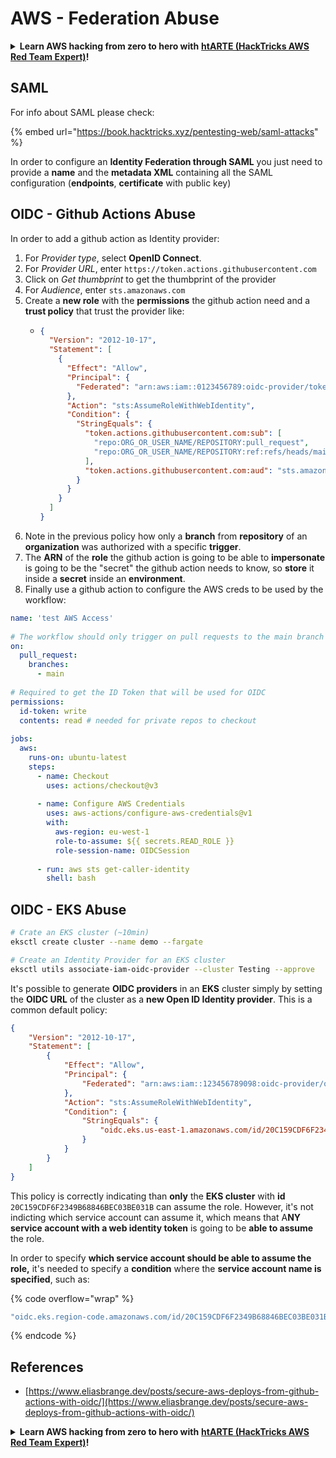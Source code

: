 # AWS - Federation Abuse

<details>

<summary><strong>Learn AWS hacking from zero to hero with</strong> <a href="https://training.hacktricks.xyz/courses/arte"><strong>htARTE (HackTricks AWS Red Team Expert)</strong></a><strong>!</strong></summary>

Other ways to support HackTricks:

* If you want to see your **company advertised in HackTricks** or **download HackTricks in PDF** Check the [**SUBSCRIPTION PLANS**](https://github.com/sponsors/carlospolop)!
* Get the [**official PEASS & HackTricks swag**](https://peass.creator-spring.com)
* Discover [**The PEASS Family**](https://opensea.io/collection/the-peass-family), our collection of exclusive [**NFTs**](https://opensea.io/collection/the-peass-family)
* **Join the** 💬 [**Discord group**](https://discord.gg/hRep4RUj7f) or the [**telegram group**](https://t.me/peass) or **follow** us on **Twitter** 🐦 [**@hacktricks_live**](https://twitter.com/hacktricks_live)**.**
* **Share your hacking tricks by submitting PRs to the** [**HackTricks**](https://github.com/carlospolop/hacktricks) and [**HackTricks Cloud**](https://github.com/carlospolop/hacktricks-cloud) github repos.

</details>

## SAML

For info about SAML please check:

{% embed url="https://book.hacktricks.xyz/pentesting-web/saml-attacks" %}

In order to configure an **Identity Federation through SAML** you just need to provide a **name** and the **metadata XML** containing all the SAML configuration (**endpoints**, **certificate** with public key)

## OIDC - Github Actions Abuse

In order to add a github action as Identity provider:

1. For _Provider type_, select **OpenID Connect**.
2. For _Provider URL_, enter `https://token.actions.githubusercontent.com`
3. Click on _Get thumbprint_ to get the thumbprint of the provider
4. For _Audience_, enter `sts.amazonaws.com`
5. Create a **new role** with the **permissions** the github action need and a **trust policy** that trust the provider like:
   * ```json
     {
       "Version": "2012-10-17",
       "Statement": [
         {
           "Effect": "Allow",
           "Principal": {
             "Federated": "arn:aws:iam::0123456789:oidc-provider/token.actions.githubusercontent.com"
           },
           "Action": "sts:AssumeRoleWithWebIdentity",
           "Condition": {
             "StringEquals": {
               "token.actions.githubusercontent.com:sub": [
                 "repo:ORG_OR_USER_NAME/REPOSITORY:pull_request",
                 "repo:ORG_OR_USER_NAME/REPOSITORY:ref:refs/heads/main"
               ],
               "token.actions.githubusercontent.com:aud": "sts.amazonaws.com"
             }
           }
         }
       ]
     }
     ```
6. Note in the previous policy how only a **branch** from **repository** of an **organization** was authorized with a specific **trigger**.
7. The **ARN** of the **role** the github action is going to be able to **impersonate** is going to be the "secret" the github action needs to know, so **store** it inside a **secret** inside an **environment**.
8. Finally use a github action to configure the AWS creds to be used by the workflow:

```yaml
name: 'test AWS Access'
 
# The workflow should only trigger on pull requests to the main branch
on:
  pull_request:
    branches:
      - main
 
# Required to get the ID Token that will be used for OIDC
permissions:
  id-token: write
  contents: read # needed for private repos to checkout
 
jobs:
  aws:
    runs-on: ubuntu-latest
    steps:
      - name: Checkout
        uses: actions/checkout@v3
 
      - name: Configure AWS Credentials
        uses: aws-actions/configure-aws-credentials@v1
        with:
          aws-region: eu-west-1
          role-to-assume: ${{ secrets.READ_ROLE }}
          role-session-name: OIDCSession
 
      - run: aws sts get-caller-identity
        shell: bash
```

## OIDC - EKS Abuse

```bash
# Crate an EKS cluster (~10min)
eksctl create cluster --name demo --fargate
```

```bash
# Create an Identity Provider for an EKS cluster
eksctl utils associate-iam-oidc-provider --cluster Testing --approve
```

It's possible to generate **OIDC providers** in an **EKS** cluster simply by setting the **OIDC URL** of the cluster as a **new Open ID Identity provider**. This is a common default policy:

```json
{
    "Version": "2012-10-17",
    "Statement": [
        {
            "Effect": "Allow",
            "Principal": {
                "Federated": "arn:aws:iam::123456789098:oidc-provider/oidc.eks.us-east-1.amazonaws.com/id/20C159CDF6F2349B68846BEC03BE031B"
            },
            "Action": "sts:AssumeRoleWithWebIdentity",
            "Condition": {
                "StringEquals": {
                    "oidc.eks.us-east-1.amazonaws.com/id/20C159CDF6F2349B68846BEC03BE031B:aud": "sts.amazonaws.com"
                }
            }
        }
    ]
}
```

This policy is correctly indicating than **only** the **EKS cluster** with **id** `20C159CDF6F2349B68846BEC03BE031B` can assume the role. However, it's not indicting which service account can assume it, which means that A**NY service account with a web identity token** is going to be **able to assume** the role.

In order to specify **which service account should be able to assume the role,** it's needed to specify a **condition** where the **service account name is specified**, such as:&#x20;

{% code overflow="wrap" %}
```bash
"oidc.eks.region-code.amazonaws.com/id/20C159CDF6F2349B68846BEC03BE031B:sub": "system:serviceaccount:default:my-service-account",
```
{% endcode %}

## References

* [https://www.eliasbrange.dev/posts/secure-aws-deploys-from-github-actions-with-oidc/](https://www.eliasbrange.dev/posts/secure-aws-deploys-from-github-actions-with-oidc/)

<details>

<summary><strong>Learn AWS hacking from zero to hero with</strong> <a href="https://training.hacktricks.xyz/courses/arte"><strong>htARTE (HackTricks AWS Red Team Expert)</strong></a><strong>!</strong></summary>

Other ways to support HackTricks:

* If you want to see your **company advertised in HackTricks** or **download HackTricks in PDF** Check the [**SUBSCRIPTION PLANS**](https://github.com/sponsors/carlospolop)!
* Get the [**official PEASS & HackTricks swag**](https://peass.creator-spring.com)
* Discover [**The PEASS Family**](https://opensea.io/collection/the-peass-family), our collection of exclusive [**NFTs**](https://opensea.io/collection/the-peass-family)
* **Join the** 💬 [**Discord group**](https://discord.gg/hRep4RUj7f) or the [**telegram group**](https://t.me/peass) or **follow** us on **Twitter** 🐦 [**@hacktricks_live**](https://twitter.com/hacktricks_live)**.**
* **Share your hacking tricks by submitting PRs to the** [**HackTricks**](https://github.com/carlospolop/hacktricks) and [**HackTricks Cloud**](https://github.com/carlospolop/hacktricks-cloud) github repos.

</details>
